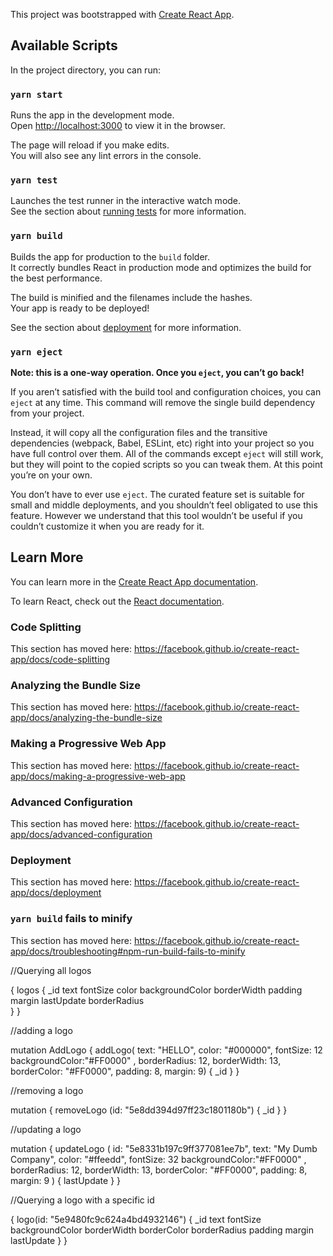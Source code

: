 This project was bootstrapped with [Create React App](https://github.com/facebook/create-react-app).

## Available Scripts

In the project directory, you can run:

### `yarn start`

Runs the app in the development mode.<br />
Open [http://localhost:3000](http://localhost:3000) to view it in the browser.

The page will reload if you make edits.<br />
You will also see any lint errors in the console.

### `yarn test`

Launches the test runner in the interactive watch mode.<br />
See the section about [running tests](https://facebook.github.io/create-react-app/docs/running-tests) for more information.

### `yarn build`

Builds the app for production to the `build` folder.<br />
It correctly bundles React in production mode and optimizes the build for the best performance.

The build is minified and the filenames include the hashes.<br />
Your app is ready to be deployed!

See the section about [deployment](https://facebook.github.io/create-react-app/docs/deployment) for more information.

### `yarn eject`

**Note: this is a one-way operation. Once you `eject`, you can’t go back!**

If you aren’t satisfied with the build tool and configuration choices, you can `eject` at any time. This command will remove the single build dependency from your project.

Instead, it will copy all the configuration files and the transitive dependencies (webpack, Babel, ESLint, etc) right into your project so you have full control over them. All of the commands except `eject` will still work, but they will point to the copied scripts so you can tweak them. At this point you’re on your own.

You don’t have to ever use `eject`. The curated feature set is suitable for small and middle deployments, and you shouldn’t feel obligated to use this feature. However we understand that this tool wouldn’t be useful if you couldn’t customize it when you are ready for it.

## Learn More

You can learn more in the [Create React App documentation](https://facebook.github.io/create-react-app/docs/getting-started).

To learn React, check out the [React documentation](https://reactjs.org/).

### Code Splitting

This section has moved here: https://facebook.github.io/create-react-app/docs/code-splitting

### Analyzing the Bundle Size

This section has moved here: https://facebook.github.io/create-react-app/docs/analyzing-the-bundle-size

### Making a Progressive Web App

This section has moved here: https://facebook.github.io/create-react-app/docs/making-a-progressive-web-app

### Advanced Configuration

This section has moved here: https://facebook.github.io/create-react-app/docs/advanced-configuration

### Deployment

This section has moved here: https://facebook.github.io/create-react-app/docs/deployment

### `yarn build` fails to minify

This section has moved here: https://facebook.github.io/create-react-app/docs/troubleshooting#npm-run-build-fails-to-minify

 
 //Querying all logos  

{
  logos 
  {
    _id
    text
    fontSize
    color
    backgroundColor
    borderWidth
    padding
    margin
    lastUpdate
    borderRadius  
  }
}

 //adding a logo

mutation AddLogo
        {
        addLogo(
            text: "HELLO",
            color: "#000000",
            fontSize: 12
        backgroundColor:"#FF0000" ,
            borderRadius: 12,
            borderWidth: 13,
            borderColor: "#FF0000",
            padding: 8,
            margin: 9) {
            _id
        }
    }

 //removing a logo

  mutation {
  removeLogo (id: "5e8dd394d97ff23c1801180b") {
    _id
  }
}

 //updating a logo

mutation {
  updateLogo (
    id: "5e8331b197c9ff377081ee7b",
    text: "My Dumb Company",
    color: "#ffeedd",
    fontSize: 32
    backgroundColor:"#FF0000" ,
            borderRadius: 12,
            borderWidth: 13,
            borderColor: "#FF0000",
            padding: 8,
            margin: 9
  ) {
    lastUpdate
  }
}
 

 //Querying a logo with a specific id 

{
  logo(id: "5e9480fc9c624a4bd4932146") 
  {
    _id
    text
    fontSize
    backgroundColor
    borderWidth
    borderColor
    borderRadius
    padding
    margin
    lastUpdate
  }
}